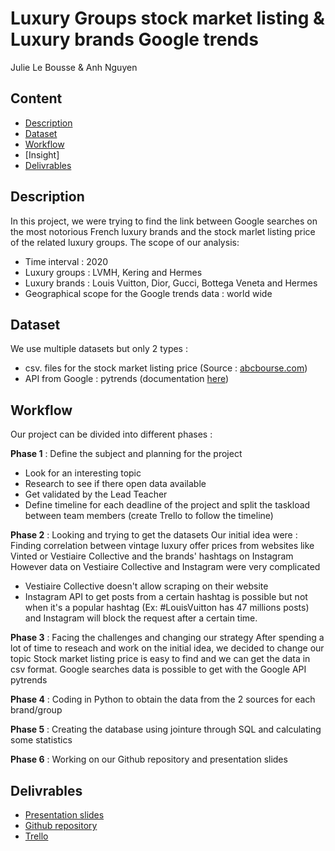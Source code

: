# Luxury Groups stock market listing & Luxury brands Google trends
Julie Le Bousse & Anh Nguyen
## Content
- [Description](https://github.com/anhfrenay/luxury_brand_trends/blob/main/README.md#description)
- [Dataset](https://github.com/anhfrenay/luxury_brand_trends/blob/main/README.md#dataset)
- [Workflow](https://github.com/anhfrenay/luxury_brand_trends/blob/main/README.md#workflow)
- [Insight]
- [Delivrables](https://github.com/anhfrenay/luxury_brand_trends/blob/main/README.md#delivrables)

## Description
In this project, we were trying to find the link between Google searches on the most notorious French luxury brands and the stock marlet listing price of the related luxury groups.
The scope of our analysis:
- Time interval : 2020
- Luxury groups : LVMH, Kering and Hermes
- Luxury brands : Louis Vuitton, Dior, Gucci, Bottega Veneta and Hermes
- Geographical scope for the Google trends data : world wide

## Dataset 
We use multiple datasets but only 2 types :
- csv. files for the stock market listing price (Source : [abcbourse.com](https://www.abcbourse.com/marches/))
- API from Google : pytrends (documentation [here](https://towardsdatascience.com/google-trends-api-for-python-a84bc25db88f))

## Workflow
Our project can be divided into different phases  :

**Phase 1** : Define the subject and planning for the project
- Look for an interesting topic
- Research to see if there open data available
- Get validated by the Lead Teacher
- Define timeline for each deadline of the project and split the taskload between team members (create Trello to follow the timeline)

**Phase 2** : Looking and trying to get the datasets
Our initial idea were : Finding correlation between vintage luxury offer prices from websites like Vinted or Vestiaire Collective and the brands' hashtags on Instagram
However data on Vestiaire Collective and Instagram were very complicated
- Vestiaire Collective doesn't allow scraping on their website
- Instagram API to get posts from a certain hashtag is possible but not when it's a popular hashtag (Ex: #LouisVuitton has 47 millions posts) and Instagram will block the request after a certain time.

**Phase 3** : Facing the challenges and changing our strategy
After spending a lot of time to reseach and work on the initial idea, we decided to change our topic
Stock market listing price is easy to find and we can get the data in csv format.
Google searches data is possible to get with the Google API pytrends

**Phase 4** : Coding in Python to obtain the data from the 2 sources for each brand/group

**Phase 5** : Creating the database using jointure through SQL and calculating some statistics

**Phase 6** : Working on our Github repository and presentation slides


## Delivrables
- [Presentation slides](https://docs.google.com/presentation/d/1uAlIWsiG8aCCxZidgZiFtRdCZoaXaIYV/edit?usp=sharing&ouid=105534248596026120360&rtpof=true&sd=true)
- [Github repository](https://github.com/anhfrenay/luxury_brand_trends)
- [Trello](https://trello.com/b/xF3n6xPi)
